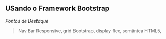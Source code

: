 ## USando o Framework Bootstrap

*Pontos de Destaque*

> Nav Bar Responsive,
> grid Bootstrap,
> display flex,
> semântca HTML5,
